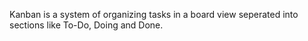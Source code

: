 Kanban is a system of organizing tasks in a board view seperated into sections like To-Do, Doing and Done.